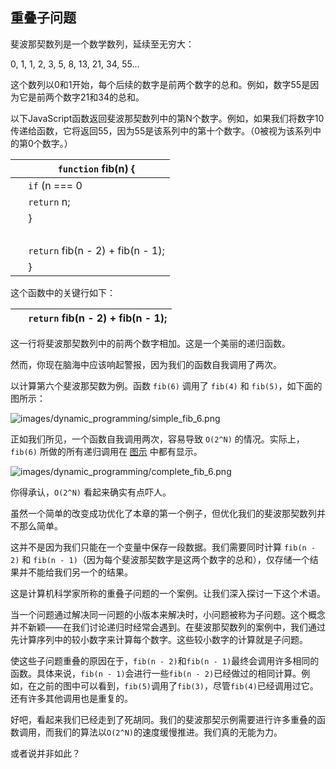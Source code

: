 ## 重叠子问题

斐波那契数列是一个数学数列，延续至无穷大：

0, 1, 1, 2, 3, 5, 8, 13, 21, 34, 55…

这个数列以0和1开始，每个后续的数字是前两个数字的总和。例如，数字55是因为它是前两个数字21和34的总和。

以下JavaScript函数返回斐波那契数列中的第N个数字。例如，如果我们将数字10传递给函数，它将返回55，因为55是该系列中的第十个数字。（0被视为该系列中的第0个数字。）

| ​  | `function` fib(n) { |
| --- | --- |
| ​  | `if` (n === 0 | | n === 1) { |
| ​  | `return` n; |
| ​  | } |
| ​  |  |
| ​  | `return` fib(n - 2) + fib(n - 1); |
| ​  | } |

这个函数中的关键行如下：

| ​  | `return` fib(n - 2) + fib(n - 1); |
| --- | --- |

这一行将斐波那契数列中的前两个数字相加。这是一个美丽的递归函数。

然而，你现在脑海中应该响起警报，因为我们的函数自我调用了两次。

以计算第六个斐波那契数为例。函数 `fib(6)` 调用了 `fib(4)` 和 `fib(5)`，如下面的图所示：

![images/dynamic_programming/simple_fib_6.png](images/dynamic_programming/simple_fib_6.png)

正如我们所见，一个函数自我调用两次，容易导致 `O(2^N)` 的情况。实际上，`fib(6)` 所做的所有递归调用在 [图示](#fig.ch12.complete_fib_6) 中都有显示。

![images/dynamic_programming/complete_fib_6.png](images/dynamic_programming/complete_fib_6.png)

你得承认，`O(2^N)` 看起来确实有点吓人。

虽然一个简单的改变成功优化了本章的第一个例子，但优化我们的斐波那契数列并不那么简单。

这并不是因为我们只能在一个变量中保存一段数据。我们需要同时计算 `fib(n - 2)` 和 `fib(n - 1)`（因为每个斐波那契数字是这两个数字的总和），仅存储一个结果并不能给我们另一个的结果。

这是计算机科学家所称的重叠子问题的一个案例。让我们深入探讨一下这个术语。

当一个问题通过解决同一问题的小版本来解决时，小问题被称为子问题。这个概念并不新颖——在我们讨论递归时经常会遇到。在斐波那契数列的案例中，我们通过先计算序列中的较小数字来计算每个数字。这些较小数字的计算就是子问题。

使这些子问题重叠的原因在于，`fib(n - 2)`和`fib(n - 1)`最终会调用许多相同的函数。具体来说，`fib(n - 1)`会进行一些`fib(n - 2)`已经做过的相同计算。例如，在之前的图中可以看到，`fib(5)`调用了`fib(3)`，尽管`fib(4)`已经调用过它。还有许多其他调用也是重复的。

好吧，看起来我们已经走到了死胡同。我们的斐波那契示例需要进行许多重叠的函数调用，而我们的算法以`O(2^N)`的速度缓慢推进。我们真的无能为力。

或者说并非如此？
